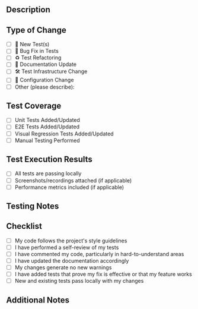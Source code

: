 ## Description

<!-- Provide a clear and concise description of the changes -->

## Type of Change

<!-- Put an 'x' in the boxes that apply -->

- [ ] 🧪 New Test(s)
- [ ] 🐛 Bug Fix in Tests
- [ ] ♻️ Test Refactoring
- [ ] 📝 Documentation Update
- [ ] 🛠️ Test Infrastructure Change
- [ ] 🔧 Configuration Change
- [ ] Other (please describe):

## Test Coverage

<!-- Describe the testing approach -->

- [ ] Unit Tests Added/Updated
- [ ] E2E Tests Added/Updated
- [ ] Visual Regression Tests Added/Updated
- [ ] Manual Testing Performed

## Test Execution Results

<!-- Provide information about test execution -->

- [ ] All tests are passing locally
- [ ] Screenshots/recordings attached (if applicable)
- [ ] Performance metrics included (if applicable)

## Testing Notes

<!-- Add any specific notes about testing -->

## Checklist

- [ ] My code follows the project's style guidelines
- [ ] I have performed a self-review of my tests
- [ ] I have commented my code, particularly in hard-to-understand areas
- [ ] I have updated the documentation accordingly
- [ ] My changes generate no new warnings
- [ ] I have added tests that prove my fix is effective or that my feature works
- [ ] New and existing tests pass locally with my changes

## Additional Notes

<!-- Add any additional information that would be helpful for reviewers -->
